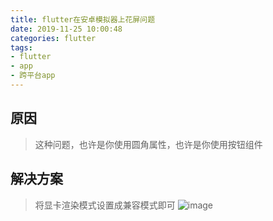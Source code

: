 ```yaml
---
title: flutter在安卓模拟器上花屏问题
date: 2019-11-25 10:00:48
categories: flutter
tags: 
- flutter
- app
- 跨平台app
---
```


## 原因
> 这种问题，也许是你使用圆角属性，也许是你使用按钮组件

## 解决方案
> 将显卡渲染模式设置成兼容模式即可
![image](/blog/images/flutter/android_show.png)